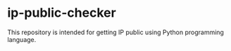 # ip-public-checker
This repository is intended for getting IP public using Python programming language.
